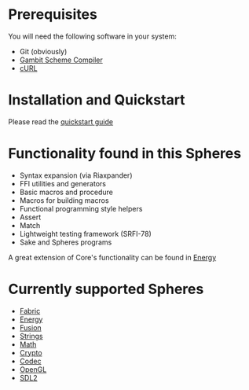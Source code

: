 # Prerequisites #
You will need the following software in your system:

*   Git (obviously)
*   [Gambit Scheme Compiler](http://gambitscheme.org)
*   [cURL](http://curl.haxx.se/)

# Installation and Quickstart #
Please read the [quickstart guide](http://www.schemespheres.org/guides/en/quickstart)

# Functionality found in this Spheres #

* Syntax expansion (via Riaxpander)
* FFI utilities and generators
* Basic macros and procedure
* Macros for building macros
* Functional programming style helpers
* Assert
* Match
* Lightweight testing framework (SRFI-78)
* Sake and Spheres programs

A great extension of Core's functionality can be found in [Energy](https://github.com/alvatar/sphere-energy)

# Currently supported Spheres #

* [Fabric](https://github.com/alvatar/sphere-fabric)
* [Energy](https://github.com/alvatar/sphere-energy)
* [Fusion](https://github.com/alvatar/sphere-fusion)
* [Strings](https://github.com/alvatar/sphere-strings)
* [Math](https://github.com/alvatar/sphere-math)
* [Crypto](https://github.com/alvatar/sphere-crypto)
* [Codec](https://github.com/alvatar/sphere-codec)
* [OpenGL](https://github.com/alvatar/sphere-opengl)
* [SDL2](https://github.com/alvatar/sphere-sdl2)
